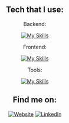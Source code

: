 <div align="center"> 
 
## Tech that I use:

Backend:

[![My Skills](https://skillicons.dev/icons?i=java,spring,go,aws,mongodb&theme=dark)](https://skillicons.dev)

Frontend:

[![My Skills](https://skillicons.dev/icons?i=react,astro,ts,tailwindcss,styledcomponents&theme=dark)](https://skillicons.dev)

Tools:

[![My Skills](https://skillicons.dev/icons?i=vim,linux,terraform,gitlab,git,bash&theme=dark)](https://skillicons.dev)

## Find me on:

<div display="flex"> 

[![Website](https://img.shields.io/badge/website-000000?style=for-the-badge&logo=About.me&logoColor=white)](https://rafael-torres.vercel.app/)
[![LinkedIn](https://img.shields.io/badge/LinkedIn-0077B5?style=for-the-badge&logo=linkedin&logoColor=white)](https://www.linkedin.com/in/rafael-marques-e-torres/)

</div>

</div>
